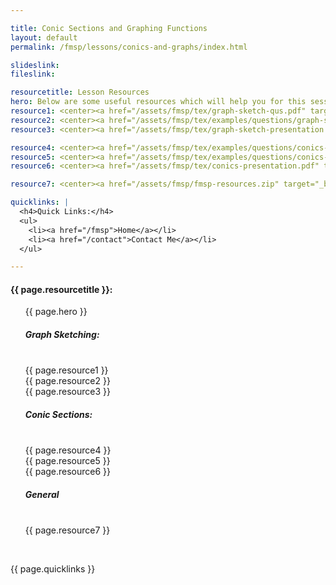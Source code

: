 ```yaml
---

title: Conic Sections and Graphing Functions
layout: default
permalink: /fmsp/lessons/conics-and-graphs/index.html

slideslink:
fileslink:

resourcetitle: Lesson Resources
hero: Below are some useful resources which will help you for this session.<br/>
resource1: <center><a href="/assets/fmsp/tex/graph-sketch-qus.pdf" target="_blank" class="btn btn-ghost">Practice Questions</a></center><br/><center><a href="/assets/fmsp/tex/graph-sketch-qus.pdf" target="_blank" class="btn btn-ghost">Practice Solutions</a></center>
resource2: <center><a href="/assets/fmsp/tex/examples/questions/graph-sketch-extra.pdf" target="_blank" class="btn btn-ghost">Exam Questions</a></center>
resource3: <center><a href="/assets/fmsp/tex/graph-sketch-presentation.pdf" target="_blank" class="btn btn-ghost">Presentation</a></center>

resource4: <center><a href="/assets/fmsp/tex/examples/questions/conics-questions.pdf" target="_blank" class="btn btn-ghost">Practice Questions</a></center>
resource5: <center><a href="/assets/fmsp/tex/examples/questions/conics-extra.pdf" target="_blank" class="btn btn-ghost">Exam Questions</a></center>
resource6: <center><a href="/assets/fmsp/tex/conics-presentation.pdf" target="_blank" class="btn btn-ghost">Presentation</a></center>

resource7: <center><a href="/assets/fmsp/fmsp-resources.zip" target="_blank" class="btn btn-ghost">FMSP Resources (from previous years)</a></center>

quicklinks: |
  <h4>Quick Links:</h4>
  <ul>
    <li><a href="/fmsp">Home</a></li>
    <li><a href="/contact">Contact Me</a></li>
  </ul>

---
```


<h4>{{ page.resourcetitle }}:</h4>
<ul style="list-style-type:disc;">
  {{ page.hero }}
  <br/>
  <h5>Graph Sketching:</h5>
  <br/>
  {{ page.resource1 }}
  <br/>
  {{ page.resource2 }}
  <br/>
  {{ page.resource3 }}
  <br/>
  <h5>Conic Sections:</h5>
  <br/>
  {{ page.resource4 }}
  <br/>
  {{ page.resource5 }}
  <br/>
  {{ page.resource6 }}
  <br/>
  <h5>General</h5>
  <br/>
  {{ page.resource7 }}
</ul>
<br/>

{{ page.quicklinks }}

<br/>
